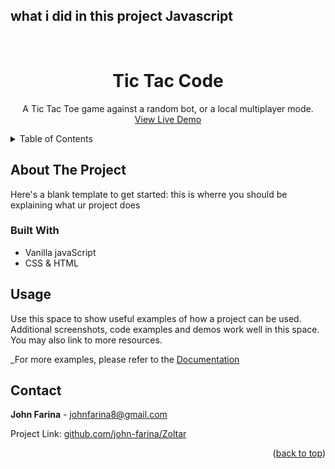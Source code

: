 <a name="readme-top"></a>

what i did in this project
Javascript
-

<!-- PROJECT LOGO -->
<br />
<div align="center">

<h1 align="center">Tic Tac Code</h1>

  <p align="center">
   A Tic Tac Toe game against a random bot, or a local multiplayer mode.
    <br />
    <a href="https://linktowebsite.com">View Live Demo</a>
</div>

<!-- TABLE OF CONTENTS -->
<details>
  <summary>Table of Contents</summary>
  <ol>
    <li>
      <a href="#about-the-project">About The Project</a>
      <ul>
        <li><a href="#built-with">Built With</a></li>
      </ul>
    </li>
    <li>
      <a href="#getting-started">Getting Started</a>
      <ul>
        <li><a href="#prerequisites">Prerequisites</a></li>
        <li><a href="#installation">Installation</a></li>
      </ul>
    </li>
    <li><a href="#usage">Usage</a></li>
    <li><a href="#roadmap">Roadmap</a></li>
    <li><a href="#contributing">Contributing</a></li>
    <li><a href="#license">License</a></li>
    <li><a href="#contact">Contact</a></li>
    <li><a href="#acknowledgments">Acknowledgments</a></li>
  </ol>
</details>


<!-- ABOUT THE PROJECT -->
## About The Project

Here's a blank template to get started: this is wherre you should be explaining what ur project does

### Built With
 - Vanilla javaScript
 - CSS & HTML

<!-- USAGE EXAMPLES -->
## Usage

Use this space to show useful examples of how a project can be used. Additional screenshots, code examples and demos work well in this space. You may also link to more resources.

_For more examples, please refer to the [Documentation](https://example.com)


<!-- CONTACT -->
## Contact

**John Farina** - johnfarina8@gmail.com

Project Link: [github.com/john-farina/Zoltar](https://github.com/john-farina/Zoltar)

<p align="right">(<a href="#readme-top">back to top</a>)</p>





